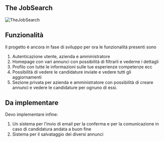 ## The JobSearch
![TheJobSearch](~/Content/ImmaginiCss/TheJobSearch.png)
## Funzionalità
Il progetto è ancora in fase di sviluppo per ora le funzionalità presenti sono
1. Autenticazione utente, azienda e amministratore
2. Homepage con vari annunci con possibilità di filtrarli e vederne i dettagli
3. Profilo con tutte le informazioni sulle tue esperienze competenze ecc
4. Possibilità di vedere le candidature inviate e vedere tutti gli aggiornamenti 
5. Sezione privata per azienda e amministratore con possibilità di creare annunci e vedere le candidature per ognuno di essi.

## Da implementare
Devo implementare infine:
1. Un sistema per l'invio di email per la conferma e per la comunicazione in caso di candidatura andata a buon fine
2. Sistema per il salvataggio dei diversi annunci
